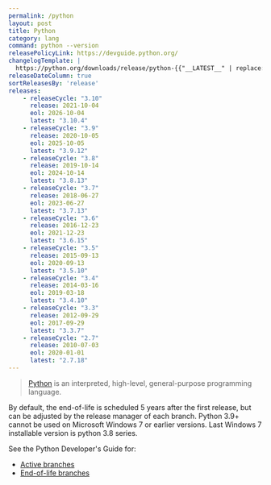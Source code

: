 ```yaml
---
permalink: /python
layout: post
title: Python
category: lang
command: python --version
releasePolicyLink: https://devguide.python.org/
changelogTemplate: |
  https://python.org/downloads/release/python-{{"__LATEST__" | replace:'.',''}}/
releaseDateColumn: true
sortReleasesBy: 'release'
releases:
    - releaseCycle: "3.10"
      release: 2021-10-04
      eol: 2026-10-04
      latest: "3.10.4"
    - releaseCycle: "3.9"
      release: 2020-10-05
      eol: 2025-10-05
      latest: "3.9.12"
    - releaseCycle: "3.8"
      release: 2019-10-14
      eol: 2024-10-14
      latest: "3.8.13"
    - releaseCycle: "3.7"
      release: 2018-06-27
      eol: 2023-06-27
      latest: "3.7.13"
    - releaseCycle: "3.6"
      release: 2016-12-23
      eol: 2021-12-23
      latest: "3.6.15"
    - releaseCycle: "3.5"
      release: 2015-09-13
      eol: 2020-09-13
      latest: "3.5.10"
    - releaseCycle: "3.4"
      release: 2014-03-16
      eol: 2019-03-18
      latest: "3.4.10"
    - releaseCycle: "3.3"
      release: 2012-09-29
      eol: 2017-09-29
      latest: "3.3.7"
    - releaseCycle: "2.7"
      release: 2010-07-03
      eol: 2020-01-01
      latest: "2.7.18"
---
```


> [Python](https://www.python.org/) is an interpreted, high-level, general-purpose programming language.

By default, the end-of-life is scheduled 5 years after the first release, but can be adjusted by the release manager of each branch.
Python 3.9+ cannot be used on Microsoft Windows 7 or earlier versions. Last Windows 7 installable version is python 3.8 series.

See the Python Developer's Guide for:

* [Active branches](https://devguide.python.org/#status-of-python-branches)
* [End-of-life branches](https://devguide.python.org/devcycle/#end-of-life-branches)
